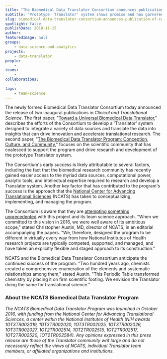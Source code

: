 ```yaml
---
title: "The Biomedical Data Translator Consortium announces publication of companion pieces"
subtitle: "Prototype 'Translator' system shows promise and has garnered much enthusiasm roughly one year into feasibility assessment"
slug: biomedical-data-translator-consortium-announces-publication-of-companion-pieces
spotlight: false
publishDate: 2018-11-15
author: 
featuredImage: null
groups:
    - data-science-and-analytics
projects:
    - data-translator
people:
    - 
teams: 
    - 
collaborations:
    - 
tags:
    - team-science
---
```


The newly formed Biomedical Data Translator Consortium today announced the release of two inaugural publications in _Clinical and Translational Science_. The first paper, "[Toward a Universal Biomedical Data Translator](https://ascpt.onlinelibrary.wiley.com/doi/10.1111/cts.12591)," describes the efforts of the Consortium to develop a 'Translator' system designed to integrate a variety of data sources and translate the data into insights that can drive innovation and accelerate translational research. The second paper, "[The Biomedical Data Translator Program: Conception, Culture, and Community](https://ascpt.onlinelibrary.wiley.com/doi/10.1111/cts.12592)," focuses on the scientific community that has coalesced to support the program and drive research and development of the prototype Translator system.  

The Consortium's early success is likely attributable to several factors, including the fact that the biomedical research community has recently gained easier access to the myriad data sources, computational power, analytic tools, and intellectual expertise required to research and develop a Translator system. Another key factor that has contributed to the program's success is the approach that the [National Center for Advancing Translational Sciences](https://ncats.nih.gov/) (NCATS) has taken to conceptualizing, implementing, and managing the program.  

The Consortium is aware that they are [attempting something unprecedented](https://ascpt.onlinelibrary.wiley.com/doi/10.1111/cts.12595) with this project and its team science approach. "When we committed to this vision in 2016, we were well aware of its ambitious scope," stated Christopher Austin, MD, director of NCATS, in an editorial accompanying the papers. "We, therefore, designed the program to be different in virtually every way from how National Institutes of Health research projects are typically competed, supported, and managed, and have taken an explicitly flexible and staged approach to its construction."  

NCATS and the Biomedical Data Translator Consortium anticipate the continued success of the program. "Two hundred years ago, chemists created a comprehensive enumeration of the elements and systematic relationships among them," stated Austin. "This Periodic Table transformed chemistry by placing it on firm scientific footing. We envision the Translator doing the same for translational science."  

### About the NCATS Biomedical Data Translator Program

_The NCATS Biomedical Data Translator Program was launched in October 2016, with funding from the National Center for Advancing Translational Sciences, a center within the National Institutes of Health (NIH awards 1OT3TR002019, 1OT3TR002020, 1OT3TR002025, 1OT3TR002026, 1OT3TR002027, 1OT2TR002514, 1OT2TR002515, 1OT2TR002517, 1OT2TR002520, 1OT2TR002584). Any opinions expressed in this press release are those of the Translator community writ large and do not necessarily reflect the views of NCATS, individual Translator team members, or affiliated organizations and institutions._

